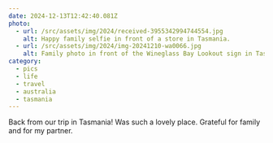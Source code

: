 ```yaml
---
date: 2024-12-13T12:42:40.081Z
photo:
  - url: /src/assets/img/2024/received-3955342994744554.jpg
    alt: Happy family selfie in front of a store in Tasmania.
  - url: /src/assets/img/2024/img-20241210-wa0066.jpg
    alt: Family photo in front of the Wineglass Bay Lookout sign in Tasmania, in front of rocks in the bush.
category: 
  - pics
  - life
  - travel
  - australia
  - tasmania
---
```


Back from our trip in Tasmania! Was such a lovely place. Grateful for family and for my partner. 
